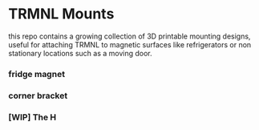 # TRMNL Mounts

this repo contains a growing collection of 3D printable mounting designs, useful for attaching TRMNL to magnetic surfaces like refrigerators or non stationary locations such as a moving door.

### fridge magnet


### corner bracket


### [WIP] The H
